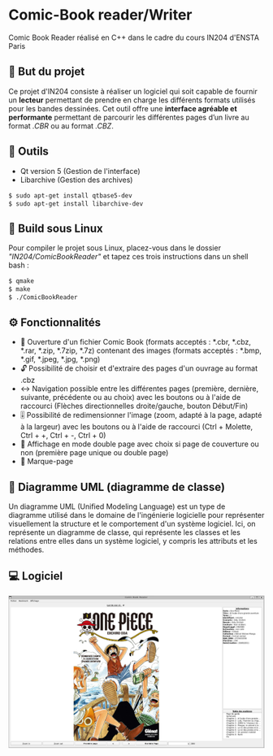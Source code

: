 # Comic-Book reader/Writer
Comic Book Reader réalisé en C++ dans le cadre du cours IN204 d'ENSTA Paris

## 📖 But du projet 
Ce projet d'IN204 consiste à réaliser un logiciel qui soit capable de fournir un **lecteur** permettant de prendre en charge les différents formats utilisés pour les bandes dessinées.
Cet outil offre une **interface agréable et performante** permettant de parcourir les différentes pages d’un livre au format *.CBR* ou au format *.CBZ*.

## 🔧 Outils
* Qt version 5 (Gestion de l'interface)
* Libarchive (Gestion des archives)
```
$ sudo apt-get install qtbase5-dev
$ sudo apt-get install libarchive-dev
```

## 🔨 Build sous Linux
Pour compiler le projet sous Linux, placez-vous dans le dossier *"IN204/ComicBookReader"* et tapez ces trois instructions dans un shell bash : 
```
$ qmake
$ make
$ ./ComicBookReader
```

## ⚙️ Fonctionnalités
* 📂 Ouverture d'un fichier Comic Book (formats acceptés : *.cbr, *.cbz, *.rar, *.zip, *.7zip, *.7z) contenant des images (formats acceptés : *.bmp, *.gif, *.jpeg, *.jpg, *.png)
* 🔓 Possibilité de choisir et d'extraire des pages d'un ouvrage au format .cbz
* ↔️ Navigation possible entre les différentes pages (première, dernière, suivante, précédente ou au choix) avec les boutons ou à l'aide de raccourci (Flèches directionnelles droite/gauche, bouton Début/Fin)
* 🎚️ Possibilité de redimensionner l'image (zoom, adapté à la page, adapté à la largeur) avec les boutons ou à l'aide de raccourci (Ctrl + Molette, Ctrl + +, Ctrl + -, Ctrl + 0)
* 📖 Affichage en mode double page avec choix si page de couverture ou non (première page unique ou double page)
* 🔖 Marque-page

## 🧮 Diagramme UML (diagramme de classe)

Un diagramme UML (Unified Modeling Language) est un type de diagramme utilisé dans le domaine de l'ingénierie logicielle pour représenter visuellement la structure et le comportement d'un système logiciel. Ici, on représente un diagramme de classe, qui représente les classes et les relations entre elles dans un système logiciel, y compris les attributs et les méthodes.

## 💻 Logiciel
![Texte alternatif](https://github.com/agathebeucher/IN204/blob/master/pic/exemple.png "Démonstrateur")